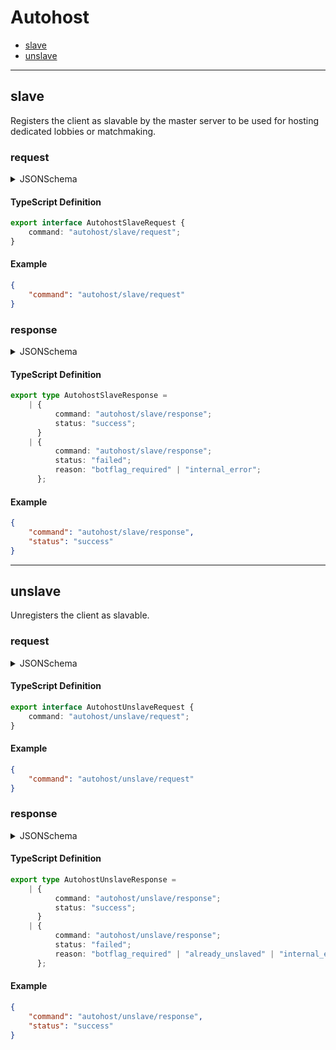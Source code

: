 # Autohost

- [slave](#slave)
- [unslave](#unslave)
---

## slave

Registers the client as slavable by the master server to be used for hosting dedicated lobbies or matchmaking.

### request

<details>
<summary>JSONSchema</summary>

```json
{
    "$id": "autohost/slave/request",
    "type": "object",
    "properties": {
        "command": {
            "const": "autohost/slave/request",
            "type": "string"
        }
    },
    "required": [
        "command"
    ]
}
```

</details>

#### TypeScript Definition
```ts
export interface AutohostSlaveRequest {
    command: "autohost/slave/request";
}

```
#### Example
```json
{
    "command": "autohost/slave/request"
}
```
### response

<details>
<summary>JSONSchema</summary>

```json
{
    "$id": "autohost/slave/response",
    "anyOf": [
        {
            "type": "object",
            "properties": {
                "command": {
                    "const": "autohost/slave/response",
                    "type": "string"
                },
                "status": {
                    "const": "success",
                    "type": "string"
                }
            },
            "required": [
                "command",
                "status"
            ]
        },
        {
            "type": "object",
            "properties": {
                "command": {
                    "const": "autohost/slave/response",
                    "type": "string"
                },
                "status": {
                    "const": "failed",
                    "type": "string"
                },
                "reason": {
                    "anyOf": [
                        {
                            "const": "botflag_required",
                            "type": "string"
                        },
                        {
                            "const": "internal_error",
                            "type": "string"
                        }
                    ]
                }
            },
            "required": [
                "command",
                "status",
                "reason"
            ]
        }
    ]
}
```

</details>

#### TypeScript Definition
```ts
export type AutohostSlaveResponse =
    | {
          command: "autohost/slave/response";
          status: "success";
      }
    | {
          command: "autohost/slave/response";
          status: "failed";
          reason: "botflag_required" | "internal_error";
      };

```
#### Example
```json
{
    "command": "autohost/slave/response",
    "status": "success"
}
```
---

## unslave

Unregisters the client as slavable.

### request

<details>
<summary>JSONSchema</summary>

```json
{
    "$id": "autohost/unslave/request",
    "type": "object",
    "properties": {
        "command": {
            "const": "autohost/unslave/request",
            "type": "string"
        }
    },
    "required": [
        "command"
    ]
}
```

</details>

#### TypeScript Definition
```ts
export interface AutohostUnslaveRequest {
    command: "autohost/unslave/request";
}

```
#### Example
```json
{
    "command": "autohost/unslave/request"
}
```
### response

<details>
<summary>JSONSchema</summary>

```json
{
    "$id": "autohost/unslave/response",
    "anyOf": [
        {
            "type": "object",
            "properties": {
                "command": {
                    "const": "autohost/unslave/response",
                    "type": "string"
                },
                "status": {
                    "const": "success",
                    "type": "string"
                }
            },
            "required": [
                "command",
                "status"
            ]
        },
        {
            "type": "object",
            "properties": {
                "command": {
                    "const": "autohost/unslave/response",
                    "type": "string"
                },
                "status": {
                    "const": "failed",
                    "type": "string"
                },
                "reason": {
                    "anyOf": [
                        {
                            "const": "botflag_required",
                            "type": "string"
                        },
                        {
                            "const": "already_unslaved",
                            "type": "string"
                        },
                        {
                            "const": "internal_error",
                            "type": "string"
                        }
                    ]
                }
            },
            "required": [
                "command",
                "status",
                "reason"
            ]
        }
    ]
}
```

</details>

#### TypeScript Definition
```ts
export type AutohostUnslaveResponse =
    | {
          command: "autohost/unslave/response";
          status: "success";
      }
    | {
          command: "autohost/unslave/response";
          status: "failed";
          reason: "botflag_required" | "already_unslaved" | "internal_error";
      };

```
#### Example
```json
{
    "command": "autohost/unslave/response",
    "status": "success"
}
```
